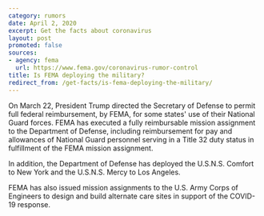 ```yaml
---
category: rumors
date: April 2, 2020
excerpt: Get the facts about coronavirus
layout: post
promoted: false
sources:
- agency: fema
  url: https://www.fema.gov/coronavirus-rumor-control
title: Is FEMA deploying the military?
redirect_from: /get-facts/is-fema-deploying-the-military/
---
```


On March 22, President Trump directed the Secretary of Defense to permit full federal reimbursement, by FEMA, for some states' use of their National Guard forces. FEMA has executed a fully reimbursable mission assignment to the Department of Defense, including reimbursement for pay and allowances of National Guard personnel serving in a Title 32 duty status in fulfillment of the FEMA mission assignment. 

In addition, the Department of Defense has deployed the U.S.N.S. Comfort to New York and the U.S.N.S. Mercy to Los Angeles.

FEMA has also issued mission assignments to the U.S. Army Corps of Engineers to design and build alternate care sites in support of the COVID-19 response.